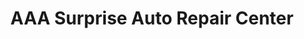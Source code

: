 ---
title: "AAA Surprise Auto Repair Center"
url: /surprise/aaa-surprise-auto-repair-center/
shop: car repair
---